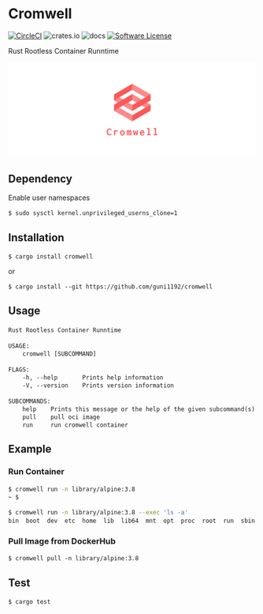 # Cromwell

[![CircleCI](https://circleci.com/gh/guni1192/cromwell/tree/master.svg?style=svg)](https://circleci.com/gh/guni1192/cromwell/tree/master)
![crates.io](https://img.shields.io/crates/v/cromwell.svg)
![docs](https://docs.rs/cromwell/badge.svg)
[![Software License](https://img.shields.io/badge/license-MIT-brightgreen.svg)](LICENSE)

Rust Rootless Container Runntime

![logo](./logos/facebook_cover_photo_2.png)

## Dependency

Enable user namespaces

```
$ sudo sysctl kernel.unprivileged_userns_clone=1
```

## Installation

```
$ cargo install cromwell
```

or 

```
$ cargo install --git https://github.com/guni1192/cromwell
```

## Usage

```
Rust Rootless Container Runntime

USAGE:
    cromwell [SUBCOMMAND]

FLAGS:
    -h, --help       Prints help information
    -V, --version    Prints version information

SUBCOMMANDS:
    help    Prints this message or the help of the given subcommand(s)
    pull    pull oci image
    run     run cromwell container
```

## Example

### Run Container

```bash
$ cromwell run -n library/alpine:3.8
~ $
```

```bash
$ cromwell run -n library/alpine:3.8 --exec 'ls -a'
bin  boot  dev  etc  home  lib  lib64  mnt  opt  proc  root  run  sbin  srv  sys  tmp  usr  var
```

### Pull Image from DockerHub

```
$ cromwell pull -n library/alpine:3.8
```

## Test

```
$ cargo test
```
